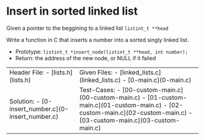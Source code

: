 # Insert in sorted linked list #
Given a pointer to the beggining to a linked list `listint_t **head`

Write a function in C that inserts a number into a sorted singly linked list.

- Prototype: `listint_t *insert_node(listint_t **head, int number);`
- Return: the address of the new node, or NULL if it failed

<table>
<tr>
<td>
Header File:
- [lists.h](lists.h)
</td>
<td>
Given Files:
- [linked_lists.c](linked_lists.c)
- [0-main.c](0-main.c)
</td>
</tr>
<tr>
<td>
Solution:
- [0-insert_number.c](0-insert_number.c)
</td>

<td>
Test-Cases:
- [00-custom-main.c](00-custom-main.c)
- [01-custom-main.c](01-custom-main.c)
- [02-custom-main.c](02-custom-main.c)
- [03-custom-main.c](03-custom-main.c)
</td>
</tr>
</table>
